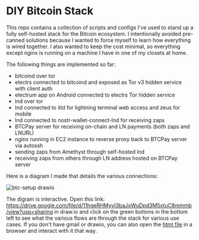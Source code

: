 # DIY Bitcoin Stack

This repo contains a collection of scripts and configs I've used to stand up a fully self-hosted stack for the Bitcoin ecosystem.
I intentionally avoided pre-canned solutions because I wanted to force myself to learn how everything is wired together.
I also wanted to keep the cost minimal, so everything except nginx is running on a machine I have in one of my closets at home.

The following things are implemented so far:
* bitcoind over tor
* electrs connected to bitcoind and exposed as Tor v3 hidden service with client auth
* electrum app on Android connected to electrs Tor hidden service
* lnd over tor
* lnd connected to litd for lightning terminal web access and zeus for mobile 
* lnd connected to nostr-wallet-connect-lnd for receiving zaps
* BTCPay server for receiving on-chain and LN payments (both zaps and LNURL)
* nginx running in EC2 instance to reverse proxy back to BTCPay server via autossh
* sending zaps from Amethyst through self-hosted lnd
* receiving zaps from others through LN address hosted on BTCPay server

Here is a diagram I made that details the various connections:

![btc-setup drawio](https://github.com/user-attachments/assets/b6e6457b-0c1a-43a2-a56f-1fe6f1bbbe6b)

The digram is interactive. Open this link: https://drive.google.com/file/d/11hgeRHMyvI3baJxWuDpd3M5xtuC8mmmb/view?usp=sharing
in draw.io and click on the green buttons in the bottom left to see what the various flows are through the stack for various 
use cases. If you don't have gmail or drawio, you can also open the [html file](https://github.com/cjams/diy-bitcoin-stack/blob/main/btc-setup.drawio.html)
in a browser and interact with it that way.

